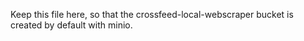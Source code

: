 Keep this file here, so that the crossfeed-local-webscraper bucket is created by default with minio.